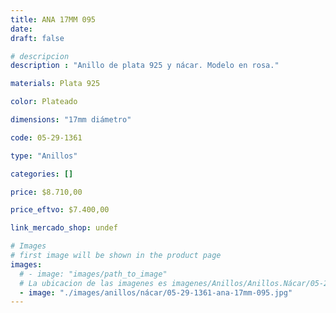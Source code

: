 ```yaml
---
title: ANA 17MM 095
date: 
draft: false

# descripcion
description : "Anillo de plata 925 y nácar. Modelo en rosa."

materials: Plata 925

color: Plateado

dimensions: "17mm diámetro"

code: 05-29-1361

type: "Anillos"

categories: []

price: $8.710,00

price_eftvo: $7.400,00

link_mercado_shop: undef

# Images
# first image will be shown in the product page
images:
  # - image: "images/path_to_image"
  # La ubicacion de las imagenes es imagenes/Anillos/Anillos.Nácar/05-29-1361-ana-17mm-095
  - image: "./images/anillos/nácar/05-29-1361-ana-17mm-095.jpg"
---
```

